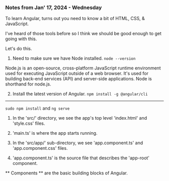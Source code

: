 ###  Notes from Jan' 17, 2024 - Wednesday

To learn Angular, turns out you need to know a bit of HTML, CSS, & JavaScript. 

I've heard of those tools before so I think we should be good enough to get going with this.

Let's do this.


1. Need to make sure we have Node installed. `node --version`

Node.js is an open-source, cross-platform JavaScript runtime environment used for executing JavaScript outside of a web browser. It's used for building back-end services (API) and server-side applications.
Node is shorthand for node.js.

2. Install the latest version of Angular. `npm install -g @angular/cli`

---

`sudo npm install` and `ng serve`

1. In the 'src/' directory, we see the app's top level 'index.html' and 'style.css' files.
2. 'main.ts' is where the app starts running.

1. In the 'src/app/' sub-directory, we see 'app.component.ts' and 'app.component.css' files.
2. 'app.component.ts' is the source file that describes the 'app-root' component.

** Components ** are the basic building blocks of Angular.